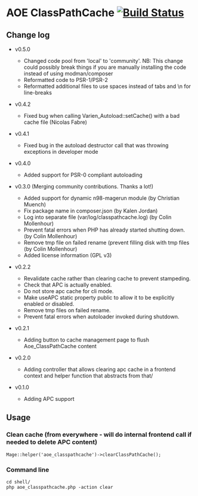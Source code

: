 # AOE ClassPathCache [![Build Status](https://travis-ci.org/AOEpeople/Aoe_ClassPathCache.svg?branch=master)](https://travis-ci.org/AOEpeople/Aoe_ClassPathCache)

## Change log

* v0.5.0
    * Changed code pool from 'local' to 'community'.
      NB: This change could possibly break things if you are manually installing the code instead of using modman/composer
    * Reformatted code to PSR-1/PSR-2
    * Reformatted additional files to use spaces instead of tabs and \n for line-breaks

* v0.4.2
    * Fixed bug when calling Varien_Autoload::setCache() with a bad cache file (Nicolas Fabre)

* v0.4.1
    * Fixed bug in the autoload destructor call that was throwing exceptions in developer mode

* v0.4.0
    * Added support for PSR-0 compliant autoloading

* v0.3.0 (Merging community contributions. Thanks a lot!)
    * Added support for dynamic n98-magerun module (by Christian Muench)
    * Fix package name in composer.json (by Kalen Jordan)
    * Log into separate file (var/log/classpathcache.log) (by Colin Mollenhour)
    * Prevent fatal errors when PHP has already started shutting down. (by Colin Mollenhour)
    * Remove tmp file on failed rename (prevent filling disk with tmp files (by Colin Mollenhour)
    * Added license information (GPL v3)

* v0.2.2
    * Revalidate cache rather than clearing cache to prevent stampeding.
    * Check that APC is actually enabled.
    * Do not store apc cache for cli mode.
    * Make useAPC static property public to allow it to be explicitly enabled or disabled.
    * Remove tmp files on failed rename.
    * Prevent fatal errors when autoloader invoked during shutdown.

* v0.2.1
    * Adding button to cache management page to flush Aoe_ClassPathCache content

* v0.2.0
    * Adding controller that allows clearing apc cache in a frontend context and helper function that abstracts from that/

* v0.1.0
    * Adding APC support

## Usage

### Clean cache (from everywhere - will do internal frontend call if needed to delete APC content)

    Mage::helper('aoe_classpathcache')->clearClassPathCache();

### Command line

    cd shell/
    php aoe_classpathcache.php -action clear
